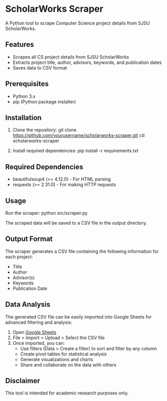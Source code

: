 # ScholarWorks Scraper

A Python tool to scrape Computer Science project details from SJSU ScholarWorks.

## Features
- Scrapes all CS project details from SJSU ScholarWorks
- Extracts project title, author, advisors, keywords, and publication dates
- Saves data to CSV format

## Prerequisites
- Python 3.x
- pip (Python package installer)

## Installation

1. Clone the repository:
git clone https://github.com/yourusername/scholarworks-scraper.git
cd scholarworks-scraper

2. Install required dependencies:
pip install -r requirements.txt

## Required Dependencies
- beautifulsoup4 (>= 4.12.0) - For HTML parsing
- requests (>= 2.31.0) - For making HTTP requests

## Usage

Run the scraper:
python src/scraper.py

The scraped data will be saved to a CSV file in the output directory.

## Output Format
The scraper generates a CSV file containing the following information for each project:
- Title
- Author
- Advisor(s)
- Keywords
- Publication Date

## Data Analysis
The generated CSV file can be easily imported into Google Sheets for advanced filtering and analysis:

1. Open [Google Sheets](https://sheets.google.com)
2. File > Import > Upload > Select the CSV file
3. Once imported, you can:
   - Use filters (Data > Create a filter) to sort and filter by any column
   - Create pivot tables for statistical analysis
   - Generate visualizations and charts
   - Share and collaborate on the data with others

## Disclaimer
This tool is intended for academic research purposes only.